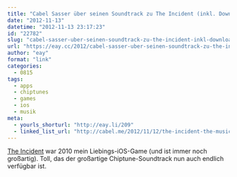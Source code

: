 ```yaml
---
title: "Cabel Sasser über seinen Soundtrack zu The Incident (inkl. Download)"
date: "2012-11-13"
datetime: "2012-11-13 23:17:23"
id: "22782"
slug: "cabel-sasser-uber-seinen-soundtrack-zu-the-incident-inkl-download"
url: "https://eay.cc/2012/cabel-sasser-uber-seinen-soundtrack-zu-the-incident-inkl-download/"
author: "eay"
format: "link"
categories:
  - 0815
tags:
  - apps
  - chiptunes
  - games
  - ios
  - musik
meta:
  - yourls_shorturl: "http://eay.li/209"
  - linked_list_url: "http://cabel.me/2012/11/12/the-incident-the-music/"
---
```


[The Incident](http://bigbucketsoftware.com/theincident/) war 2010 mein Liebings-iOS-Game (und ist immer noch großartig). Toll, das der großartige Chiptune-Soundtrack nun auch endlich verfügbar ist.
